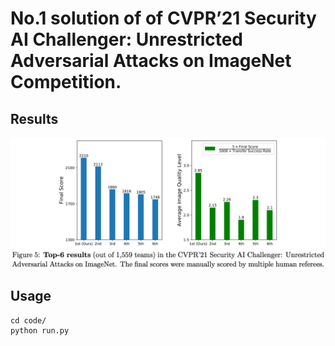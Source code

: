
# No.1 solution of of CVPR’21 Security AI Challenger: Unrestricted Adversarial Attacks on ImageNet Competition.


## Results

<p align="center">
    <img src="./../assets/first_place.png" width="600"\>
</p>


## Usage

```
cd code/
python run.py
```
